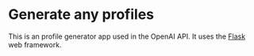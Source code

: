 # Generate any profiles

This is an profile generator app used in the OpenAI API. It uses the [Flask](https://flask.palletsprojects.com/en/2.0.x/) web framework. 
